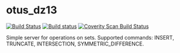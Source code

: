 # otus_dz13
[![Build Status](https://travis-ci.com/AlexeyYa/otus_dz13.svg?branch=master)](https://travis-ci.com/AlexeyYa/otus_dz13)
[![Build status](https://ci.appveyor.com/api/projects/status/supyp9cndhuv1u64?svg=true)](https://ci.appveyor.com/project/AlexeyYa/otus-dz13)
<a href="https://scan.coverity.com/projects/alexeyya-otus_dz13">
  <img alt="Coverity Scan Build Status"
       src="https://scan.coverity.com/projects/21039/badge.svg"/>
</a>

Simple server for operations on sets. Supported commands: INSERT, TRUNCATE, INTERSECTION, SYMMETRIC_DIFFERENCE.